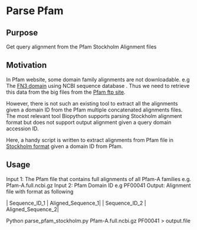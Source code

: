 # Parse Pfam

## Purpose

Get query alignment from the Pfam Stockholm Alignment files

## Motivation 

In Pfam website, some domain family alignments are not downloadable. e.g The [FN3 domain](https://pfam.xfam.org/family/fn3#tabview=tab3) using NCBI sequence database . Thus we need to retrieve this data from the big files from the [Pfam ftp site](ftp://ftp.ebi.ac.uk/pub/databases/Pfam/current_release/database_files/). 

However, there is not such an existing tool to extract all the alignments given a domain ID from the Pfam multiple concatenated alignments files. The most relevant tool Biopython supports parsing Stockholm alignment format but does not support output alignment given a query domain accession ID.    

Here, a handy script is written to extract alignments from Pfam file in [Stockholm format](http://sonnhammer.sbc.su.se/Stockholm.html) given a domain ID from Pfam. 

## Usage

Input 1: The Pfam file that contains full alignments of all Pfam-A families e.g. Pfam-A.full.ncbi.gz 
Input 2: Pfam Domain ID e.g PF00041
Output: Alignment file with format as following

| Sequence_ID_1 | Aligned_Sequence_1|
| Sequence_ID_2 | Aligned_Sequence_2|


Python parse_pfam_stockholm.py Pfam-A.full.ncbi.gz PF00041 > output.file 





